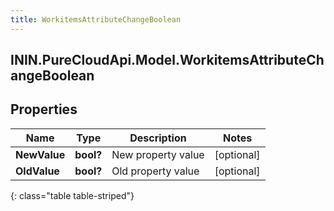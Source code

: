 ```yaml
---
title: WorkitemsAttributeChangeBoolean
---
```

## ININ.PureCloudApi.Model.WorkitemsAttributeChangeBoolean

## Properties

|Name | Type | Description | Notes|
|------------ | ------------- | ------------- | -------------|
| **NewValue** | **bool?** | New property value | [optional] |
| **OldValue** | **bool?** | Old property value | [optional] |
{: class="table table-striped"}


